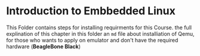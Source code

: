 # Introduction to Embbedded Linux

This Folder contains steps for installing requirments for this Course. 
the full explination of this chapter 
in this folder an `md` file about installiation of Qemu, for those who wants to apply on emulator and don't have the required hardware (**BeagleBone Black**)